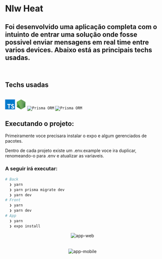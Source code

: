 # Nlw Heat

## Foi desenvolvido uma aplicação completa com o intuinto de entrar uma solução onde fosse possivel enviar mensagens em real time entre varios devices. Abaixo está as principais techs usadas.

<br/>

## Techs usadas

<br/>
<code><img height="32" src="https://raw.githubusercontent.com/github/explore/80688e429a7d4ef2fca1e82350fe8e3517d3494d/topics/typescript/typescript.png" alt="Typescript"/></code>
<code><img height="32" src="https://raw.githubusercontent.com/github/explore/80688e429a7d4ef2fca1e82350fe8e3517d3494d/topics/nodejs/nodejs.png" alt="Nodejs"/></code>
<code><img height="32" src="https://avatars.githubusercontent.com/u/17219288?s=280&v=4" alt="Prisma ORM"/></code>
<code><img height="32" src="https://cdn.worldvectorlogo.com/logos/socket-io.svg" alt="Prisma ORM"/></code>

<br/>

## Executando o projeto:

Primeiramente voce precisara instalar o expo e algum gerenciados de pacotes.

Dentro de cada projeto existe um .env.example voce ira duplicar, renomeando-o para .env e atualizar as variaveis.

### A seguir irá executar:

```bash
# Back
  ❯ yarn
  ❯ yarn prisma migrate dev
  ❯ yarn dev
# Front
  ❯ yarn
  ❯ yarn dev
# App
  ❯ yarn
  ❯ expo install
```

<!-- <p align="center"> -->
  <div align="center">
    <img height="50%" width="50%" src="https://user-images.githubusercontent.com/33062949/139698024-99a8fe1b-55d3-4a36-92be-a75407bf574a.png" alt="app-web"/>
  </div>
  <br><br>
<div align="center">
  <img height="25%" width="25%" src="https://user-images.githubusercontent.com/33062949/139701815-470852ed-d5f8-4a3a-b144-0aa1649afb36.jpeg" alt="app-mobile"/>
  </div>
<!-- </p> -->
